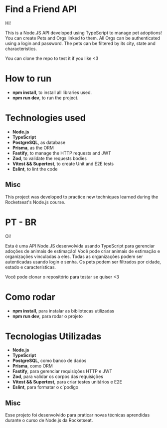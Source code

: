 # Find a Friend API

Hi! 

This is a Node.JS API developed using TypeScript to manage pet adoptions! You can create Pets and Orgs linked to them. All Orgs can be authenticated using a login and password. The pets can be filtered by its city, state and  characteristics.  

You can clone the repo to test it if you like <3

# How to run

- **npm install**, to install all libraries used.
- **npm run dev**, to run the project.

# Technologies used

- **Node.js**
- **TypeScript**
- **PostgreSQL**, as database
- **Prisma**, as the ORM
- **Fastify**, to manage the HTTP requests and JWT
- **Zod**, to validate the requests bodies
- **Vitest  && Supertest**, to create Unit and E2E tests
- **Eslint**, to lint the code

## Misc

This project was developed to practice new techniques learned during the Rocketseat's Node.js course.


# PT - BR
Oi! 

Esta é uma API Node.JS desenvolvida usando TypeScript para gerenciar adoções de animais de estimação! Você pode criar animais de estimação e organizações vinculadas a eles. Todas as organizações podem ser autenticadas usando login e senha. Os pets podem ser filtrados por cidade, estado e características.

Você pode clonar o repositório para testar se quiser <3


# Como rodar

- **npm install**, para instalar as bibliotecas utilizadas
- **npm run dev**, para rodar o projeto

# Tecnologias Utilizadas

- **Node.js**
- **TypeScript**
- **PostgreSQL**, como banco de dados
- **Prisma**, como ORM
- **Fastify**, para gerenciar requisições HTTP e JWT
- **Zod**, para validar os corpos das requisições
- **Vitest  && Supertest**, para criar testes unitários e E2E
- **Eslint**, para formatar o c´podigo

## Misc

Esse projeto foi desenvolvido para praticar novas técnicas aprendidas durante o curso de Node.js da Rocketseat.
